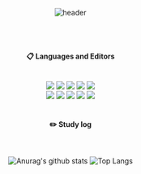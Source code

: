 <div align="center"> 

![header](https://capsule-render.vercel.app/api?type=cylinder&color=000000&height=150&section=header&text=2017tae&fontColor=ffffff&fontSize=70&animation=fadeIn&fontAlignY=55&desc=%20&descAlignY=62&descAlign=62)
  
 <br/>
 <br/>
  
####  :clipboard: Languages and Editors
  
 <br/>
<img src="https://img.shields.io/badge/python-3776AB?style=for-the-badge&logo=python&logoColor=white">  
<img src="https://img.shields.io/badge/JAVA-007396?style=for-the-badge&logo=Java&logoColor=white">
<img src="https://img.shields.io/badge/JavaScript-F7DF1E?style=for-the-badge&logo=JavaScript&logoColor=white">
<img src="https://img.shields.io/badge/HTML5-E34F26?style=for-the-badge&logo=HTML5&logoColor=white">
<img src="https://img.shields.io/badge/CSS3-1572B6?style=for-the-badge&logo=CSS3&logoColor=white"> <br>
<img src="https://img.shields.io/badge/Spring-6DB33F?style=for-the-badge&logo=Spring&logoColor=white">
<img src="https://img.shields.io/badge/MySQL-4479A1?style=for-the-badge&logo=MySQL&logoColor=white">
<img src="https://img.shields.io/badge/Eclipse-2C2255?style=for-the-badge&logo=Eclipse%20IDE&logoColor=white">
<img src="https://img.shields.io/badge/VSCode-007ACC?style=for-the-badge&logo=VisualStudioCode&logoColor=white">
<img src="https://img.shields.io/badge/jupyter-F37626?style=for-the-badge&logo=jupyter&logoColor=white">

   <br/>
   <br/>
 
#### :pencil2: Study log
 
  <br/>

![Anurag's github stats](https://github-readme-stats.vercel.app/api?username=2017tae&show_icons=true&theme=tokyonight)
![Top Langs](https://github-readme-stats.vercel.app/api/top-langs/?username=2017tae&layout=compact&theme=tokyonight)

